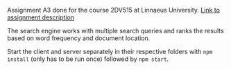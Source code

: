 Assignment A3 done for the course 2DV515 at Linnaeus University. [Link to assignment description](https://coursepress.lnu.se/courses/web-intelligence/assignments/a3)

The search engine works with multiple search queries and ranks the results based on word frequency and document location.

Start the client and server separately in their respective folders with `npm install` (only has to be run once) followed by `npm start`.





